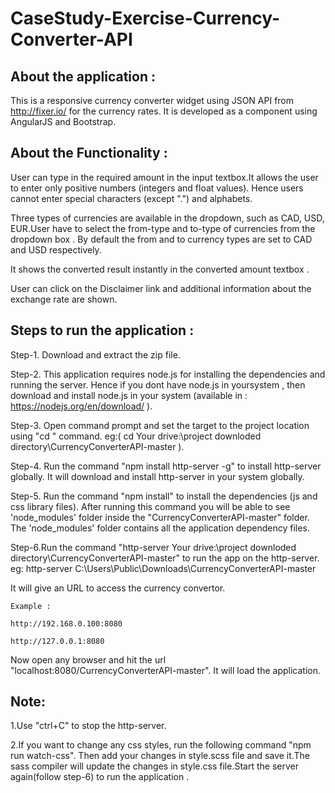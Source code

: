 # CaseStudy-Exercise-Currency-Converter-API

## About the application : 

This is a responsive currency converter widget using JSON API from http://fixer.io/ for the currency rates.
It is developed as a component using AngularJS and Bootstrap.

## About the Functionality :

User can type in the required amount in the input textbox.It allows the user to enter only positive numbers (integers and float values). Hence users cannot enter special characters (except ".") and alphabets.

Three types of currencies are available in the dropdown, such as CAD, USD, EUR.User have to select the from-type and to-type of currencies from the dropdown box . By default the from and to currency types are set to CAD and USD respectively.

It shows the converted result instantly in the converted amount textbox .

User can click on the Disclaimer link and additional information about the exchange rate are shown.

## Steps to run the application :

Step-1. Download and extract the zip file.

Step-2. This application requires node.js for installing the dependencies and running the server. Hence if you dont have node.js in yoursystem , then download and install node.js in your system (available in : https://nodejs.org/en/download/ ).

Step-3. Open command prompt and set the target to the project location using "cd <project location>" command. eg:( cd Your drive:\project downloded directory\CurrencyConverterAPI-master ). 

Step-4. Run the command "npm install http-server -g" to install http-server globally. It will download and install http-server in your system globally.

Step-5. Run the command "npm install" to install the dependencies (js and css library files). After running this command you will be able to see 'node_modules' folder inside the "CurrencyConverterAPI-master" folder. The 'node_modules' folder contains all the application dependency files.

Step-6.Run the command "http-server Your drive:\project downloded directory\CurrencyConverterAPI-master" to run the app on the http-server.
eg: http-server C:\Users\Public\Downloads\CurrencyConverterAPI-master
    
It will give an URL to access the currency convertor.

    Example :
    
    http://192.168.0.100:8080
    
    http://127.0.0.1:8080

Now open any browser and hit the url "localhost:8080/CurrencyConverterAPI-master". It will load the application.

## Note:
1.Use "ctrl+C" to stop the http-server.

2.If you want to change any css styles, run the following command "npm run watch-css". Then add your changes in style.scss file and save it.The sass compiler will update the changes in style.css file.Start the server again(follow step-6) to run the application .
   


